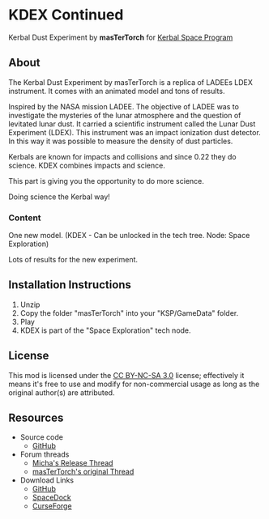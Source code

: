 # KDEX Continued
Kerbal Dust Experiment by **masTerTorch** for [Kerbal Space Program](http://kerbalspaceprogram.com)

## About
The Kerbal Dust Experiment by masTerTorch is a replica of LADEEs LDEX instrument. It comes with an animated model and tons of results.

Inspired by the NASA mission LADEE. The objective of LADEE was to investigate the mysteries of the lunar atmosphere and the question of levitated lunar dust. It carried a scientific instrument called the Lunar Dust Experiment (LDEX). This instrument was an impact ionization dust detector. In this way it was possible to measure the density of dust particles.

Kerbals are known for impacts and collisions and since 0.22 they do science. KDEX combines impacts and science.

This part is giving you the opportunity to do more science.

Doing science the Kerbal way!

### Content

One new model. (KDEX - Can be unlocked in the tech tree. Node: Space Exploration)

Lots of results for the new experiment. 

## Installation Instructions
1. Unzip
2. Copy the folder "masTerTorch" into your "KSP/GameData" folder.
3. Play
4. KDEX is part of the "Space Exploration" tech node.

## License
This mod is licensed under the [CC BY-NC-SA 3.0](https://creativecommons.org/licenses/by-nc-sa/3.0/) license; effectively it means it's free to use and modify for non-commercial usage as long as the original author(s) are attributed.

## Resources
* Source code
  + [GitHub](http://github.com/mwerle/kdex)
* Forum threads
  + [Micha's Release Thread](http://forum.kerbalspaceprogram.com/index.php?showtopic=166619)
  + [masTerTorch's original Thread](http://forum.kerbalspaceprogram.com/index.php?showtopic=50039)
* Download Links
  + [GitHub](http://github.com/mwerle/kdex/releases)
  + [SpaceDock](http://spacedock.info/mod/1551)
  + [CurseForge](http://kerbal.curseforge.com/projects/kdex-continued)

